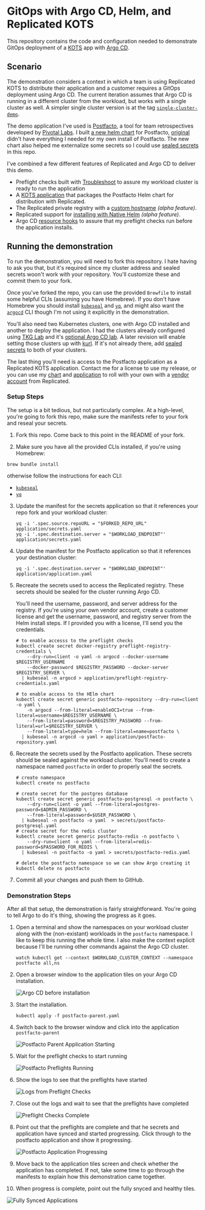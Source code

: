 # GitOps with Argo CD, Helm, and Replicated KOTS

This repository contains the code and configuration needed to 
demonstrate GitOps deployment of a [KOTS](https://kots.io) 
app with [Argo CD](https://argo-cd.readthedocs.io/en/stable/).

## Scenario

The demonstration considers a context in which a team is using
Replicated KOTS to distribute their application and a customer
requires a GitOps deployment using Argo CD. The current 
iteration assumes that Argo CD is running in a different cluster
from the workload, but works with a single cluster as well. A
simpler single cluster version is at the tag 
[`single-cluster-demo`](https://github.com/crdant/postfacto-argo-application/releases/tag/single-cluster-demo).

The demo application I've used is 
[Postfacto](https://pivotal.github.io/postfacto/), a tool for 
team retrospectives developed by 
[Pivotal Labs](https://en.wikipedia.org/wiki/Pivotal_Labs). I
built [a new helm chart](https://github.com/crdant/postfacto-chart)
for Postfacto, [original](https://github.com/pivotal/postfacto/tree/master/deployment/helm)
didn't have everything I needed for my own install of Postfacto.
The new chart also helped me externalize some secrets so I
could use [sealed secrets](https://github.com/bitnami-labs/sealed-secrets)
in this repo. 

I've combined a few different features of Replicated and Argo CD to 
deliver this demo.

* Preflight checks built with [Troubleshoot](https://troubleshoot.sh) 
  to assure my workload cluster is ready to run the application
* A [KOTS application](https://github.com/crdant/postfacto-replicated) 
  that packages the Postfacto Helm chart for distribution with
  Replicated.
* The Replicated private registry with a 
  [custom hostname](https://docs.replicated.com/vendor/packaging-private-registry-cname)
  _(alpha feature)_.
* Replicated support for [installing with Native Helm](https://docs.replicated.com/vendor/helm-installing-native-helm)
  _(alpha feature)_.
* Argo CD [resource hooks](https://argo-cd.readthedocs.io/en/stable/user-guide/resource_hooks/)
  to assure that my preflight checks run before the application installs.

## Running the demonstration

To run the demonstration, you will need to fork this repository.
I hate having to ask you that, but it's required since my cluster
address and sealed secrets woon't work with your repository. You'll
customize these and commit them to your fork.

Once you've forked the repo, you can use the provided `Brewfile` to
install some helpful CLIs (assuming you have Homebrew). If you don't
have Homebrew you should install [`kubeseal`](https://github.com/bitnami-labs/sealed-secrets#installation) 
and [`yq`](https://github.com/mikefarah/yq#install), and might also 
want the [`argocd`](https://argo-cd.readthedocs.io/en/stable/getting_started/#2-download-argo-cd-cli)
CLI though I'm not using it explicitly in the demonstration.

You'll also need two Kubernetes clusters, one with Argo CD installed
and another to deploy the application. I had the clusters already 
configured using [TKG Lab](https://github.com/Tanzu-Solutions-Engineering/tkg-lab) 
and it's [optional Argo CD lab](https://github.com/Tanzu-Solutions-Engineering/tkg-lab/blob/main/docs/bonus-labs/argocd-kustomize.md).
A later revision will enable setting those clusters up with 
[kurl](https://kurl.sh). If it's not already there, add 
[sealed secrets](https://github.com/bitnami-labs/sealed-secrets) to
both of your clusters.

The last thing you'll need is access to the Postfacto application as
a Replicated KOTS application. Contact me for a license to use
my release, or you can use my [chart](https://github.com/crdant/postfacto-chart)
and [application](https://github.com/crdant/postfacto-replicated) to roll with 
your own with a [vendor account](https://vendor.replicated.com) from 
Replicated.

### Setup Steps

The setup is a bit tedious, but not particularly complex. At a high-level, 
you're going to fork this repo, make sure the manifests refer to your fork
and reseal your secrets.

1. Fork this repo. Come back to this point in the README of your fork.

2. Make sure you have all the provided CLIs installed, if you're using Homebrew:

```
brew bundle install
```

otherwise follow the instructions for each CLI:

* [`kubeseal`](https://github.com/bitnami-labs/sealed-secrets#installation) 
* [`yq`](https://github.com/mikefarah/yq#install)

3. Update the manifest for the secrets application so that it references
   your repo fork and your workload cluster:

   ```
   yq -i '.spec.source.repoURL = "$FORKED_REPO_URL" application/secrets.yaml
   yq -i '.spec.destination.server = "$WORKLOAD_ENDPOINT"' application/secrets.yaml 
   ```

4. Update the manifest for the Postfacto application so that it references
   your destination cluster:

   ```
   yq -i '.spec.destination.server = "$WORKLOAD_ENDPOINT"' application/application.yaml 
   ```

5. Recreate the secrets used to access the Replicated registry. These secrets should be 
   sealed for the cluster running Argo CD.
   
   You'll need the username, password, and server address for the registry. If you're 
   using your own vendor account, create a customer license and get the username, password, 
   and registry server from the Helm install steps. If I provided you with a license, I'll 
   send you the credentials. 

   ```
   # to enable accesss to the preflight checks
   kubectl create secret docker-registry preflight-registry-credentials \
       --dry-run=client -o yaml -n argocd --docker-username $REGISTRY_USERNAME 
       --docker-password $REGISTRY_PASSWORD --docker-server $REGISTRY_SERVER \
     | kubeseal -n argocd > application/preflight-registry-credentials.yaml

   # to enable access to the HElm chart
   kubectl create secret generic postfacto-repository --dry-run=client -o yaml \
       -n argocd --from-literal=enableOCI=true --from-literal=username=$REGISTRY_USERNAME \
       --from-literal=password=$REGISTRY_PASSWORD --from-literal=url=$REGISTRY_SERVER \
       --from-literal=type=helm --from-literal=name=postfacto \
     | kubeseal -n argocd -o yaml > application/postfacto-repository.yaml
   ```

6. Recreate the secrets used by the Postfacto application. These secrets should be sealed
   against the workload cluster. You'll need to create a namespace named `postfacto` in 
   order to properly seal the secrets.

   ```
   # create namespace
   kubectl create ns postfacto

   # create secret for the postgres database
   kubectl create secret generic postfacto-postgresql -n postfacto \
       --dry-run=client -o yaml --from-literal=postgres-password=$ADMIN_PASSWORD \
       --from-literal=password=$USER_PASSWORD \
     | kubeseal -n postfacto -o yaml  > secrets/postfacto-postgresql.yaml   
   # create secret for the redis cluster
   kubectl create secret generic postfacto-redis -n postfacto \
       --dry-run=client -o yaml --from-literal=redis-password=$PASSWORD_FOR_REDIS \
     | kubeseal -n postfacto -o yaml > secrets/postfacto-redis.yaml

   # delete the postfacto namespace so we can show Argo creating it
   kubectl delete ns postfacto
   ```

7. Commit all your changes and push them to GitHub.

### Demonstration Steps

After all that setup, the demonstration is fairly straightforward. You're going to
tell Argo to do it's thing, showing the progress as it goes.

1. Open a terminal and show the namespaces on your workload cluster along with the 
   (non-existant) workloads in the `postfacto` namespace. I like to keep this running
   the whole time. I also make the context explicit because I'll be running other
   commands against the Argo CD cluster.

   ```
   watch kubectl get --context $WORKLOAD_CLUSTER_CONTEXT --namespace postfacto all,ns
   ```

2. Open a browser window to the application tiles on your Argo CD installation.

   ![Argo CD before installation](assets/02-argocd-before-install.png)

3. Start the installation.

   ```
   kubectl apply -f postfacto-parent.yaml
   ```

4. Switch back to the browser window and click into the application `postfacto-parent`

   ![Postfacto Parent Application Starting](assets/04-postfacto-parent-starting.png)

5. Wait for the preflight checks to start running

   ![Postfacto Preflights Running](assets/05-postfacto-preflights-running.png)

6. Show the logs to see that the preflights have started

   ![Logs from Preflight Checks](assets/06-preflight-check-logs.png)

7. Close out the logs and wait to see that the preflights have completed

   ![Preflight Checks Complete](assets/07-preflights-complete.png)

8. Point out that the preflights are complete and that he secrets and application
    have synced and started progressing. Click through to the postfacto application
    and show it progressing.

   ![Postfacto Application Progressing](assets/08-postfacto-progressing.png)

9. Move back to the application tiles screen and check whether the application
   has completed. If not, take some time to go through the manifests to explain
   how this demonstration came together.

10. When progress is complete, point out the fully snyced and healthy tiles.

   ![Fully Synced Applications](assets/10-fully-synced.png)

